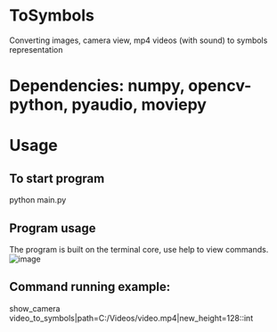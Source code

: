 # ToSymbols
Converting images, camera view, mp4 videos (with sound) to symbols representation
# Dependencies: numpy, opencv-python, pyaudio, moviepy
# Usage 
## To start program
python main.py
## Program usage
The program is built on the terminal core, use help to view commands.
![image](https://github.com/user-attachments/assets/b41c5173-6119-40e8-9ff5-2ed4fda1950e)
## Command running example:
show_camera
video_to_symbols|path=C:/Videos/video.mp4|new_height=128::int

